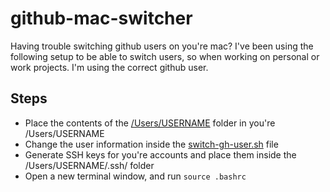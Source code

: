 # github-mac-switcher

Having trouble switching github users on you're mac?
I've been using the following setup to be able to switch users, so when working on personal or work projects. I'm using the correct github user.

## Steps
- Place the contents of the [/Users/USERNAME](/Users/USERNAME) folder in you're /Users/USERNAME
- Change the user information inside the [switch-gh-user.sh](/Users/USERNAME/switch-gh-user.sh) file
- Generate SSH keys for you're accounts and place them inside the /Users/USERNAME/.ssh/ folder
- Open a new terminal window, and run `source .bashrc`
